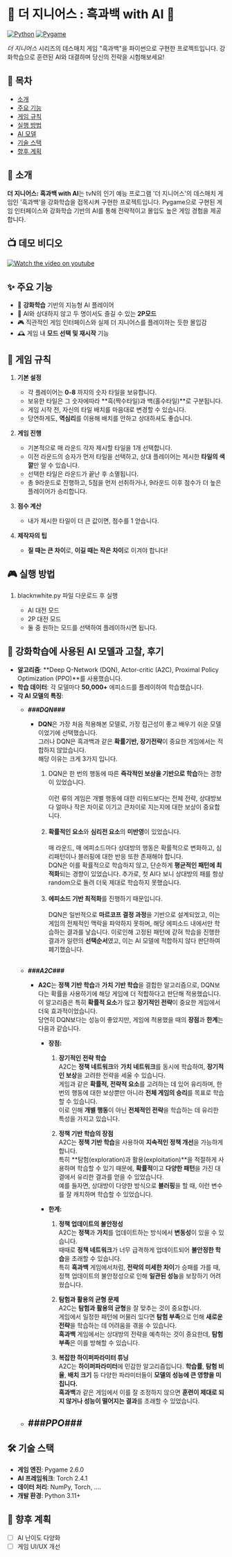 # 🎲 더 지니어스 : 흑과백 with AI 🎲

[![Python](https://img.shields.io/badge/Python-3.11%2B-blue)]()
[![Pygame](https://img.shields.io/badge/Pygame-2.6.0-green)]()

*더 지니어스* 시리즈의 데스매치 게임 "흑과백"을 파이썬으로 구현한 프로젝트입니다. 강화학습으로 훈련된 AI와 대결하며 당신의 전략을 시험해보세요!

## 📌 목차
- [소개](#소개-데모비디오)
- [주요 기능](#주요-기능)
- [게임 규칙](#게임-규칙)
- [실행 방법](#실행-방법)
- [AI 모델](#ai-모델)
- [기술 스택](#기술-스택)
- [향후 계획](#향후-계획)

## 🌟 소개
**더 지니어스: 흑과백 with AI**는 tvN의 인기 예능 프로그램 '더 지니어스'의 데스매치 게임인 '흑과백'을 강화학습을 접목시켜 구현한 프로젝트입니다. Pygame으로 구현된 게임 인터페이스와 강화학습 기반의 AI를 통해 전략적이고 몰입도 높은 게임 경험을 제공합니다.

## 📺 데모 비디오

[![Watch the video on youtube](https://github.com/kstone-285/oss_project/blob/main/bnw.png)](https://youtu.be/-MmGbWzX8nk)

## ✨ 주요 기능
- 🤖 **강화학습** 기반의 지능형 AI 플레이어
- 👯 AI와 상대하지 않고 두 명이서도 즐길 수 있는 **2P모드**
- 🎮 직관적인 게임 인터페이스와 실제 더 지니어스를 플레이하는 듯한 몰입감
- 🕰 게임 내 **모드 선택 및 재시작** 기능

## 🎯 게임 규칙

1. **기본 설정**
   - 각 플레이어는 **0-8** 까지의 숫자 타일을 보유합니다.
   - 보유한 타일은 그 숫자에따라 **흑(짝수타일)과 백(홀수타일)**로 구분됩니다.
   - 게임 시작 전, 자신의 타일 배치를 마음대로 변경할 수 있습니다.
   - 당연하게도, **역심리**를 이용해 배치를 안하고 상대하셔도 좋습니다.

2. **게임 진행**
   - 기본적으로 매 라운드 각자 제시할 타일을 1개 선택합니다.
   - 이전 라운드의 승자가 먼저 타일을 선택하고, 상대 플레이어는 제시한 **타일의 색깔**만 알 수 있습니다.
   - 선택한 타일은 라운드가 끝난 후 소멸됩니다.
   - 총 9라운드로 진행하고, 5점을 먼저 선취하거나, 9라운드 이후 점수가 더 높은 플레이어가 승리합니다.

3. **점수 계산**
   - 내가 제시한 타일이 더 큰 값이면, 점수를 1 얻습니다.

4. **제작자의 팁**
   - **질 때는 큰 차이**로, **이길 때는 작은 차이**로 이겨야 합니다!
   

## 🎮 실행 방법

1. blacknwhite.py 파일 다운로드 후 실행

   - AI 대전 모드
   - 2P 대전 모드
   - 둘 중 원하는 모드를 선택하여 플레이하시면 됩니다.
 

## 🤖 강화학습에 사용된 AI 모델과 고찰, 후기

- **알고리즘**: **Deep Q-Network (DQN), Actor-critic (A2C), Proximal Policy Optimization (PPO)**를 사용했습니다.
- **학습 데이터**: 각 모델마다 **50,000+** 에피소드를 플레이하여 학습했습니다.
- **각 AI 모델의 특징**:
  - ***###DQN###***
    - **DQN**은 가장 처음 적용해본 모델로, 가장 접근성이 좋고 배우기 쉬운 모델이었기에 선택했습니다.<br>
    그러나 DQN은 흑과백과 같은 **확률기반, 장기전략**이 중요한 게임에서는 적합하지 않았습니다.<br>
    해당 이유는 크게 3가지 입니다.  

      1. DQN은 한 번의 행동에 따른 **즉각적인 보상을 기반으로 학습**하는 경향이 있었습니다. <br><br>
         이런 류의 게임은 개별 행동에 대한 리워드보다는 전체 전략, 상대방보다 얼마나 작은 차이로 이기고 큰차이로 지는지에 대한 보상이 중요합니다.<br><br>
      2. **확률적인 요소**와 **심리전 요소**의 **미반영**이 있었습니다.<br><br>
         매 라운드, 매 에피소드마다 상대방의 행동은 확률적으로 변화하고, 심리패턴이나 블러핑에 대한 반응 또한 존재해야 합니다.  
         DQN은 이를 확률적으로 학습하지 않고, 단순하게 **평균적인 패턴에 최적화**되는 경향이 있었습니다. 추가로, 첫 AI다 보니 상대방의 패를 항상 random으로 돌려 더욱 제대로 학습하지 못했습니다.<br><br>
      3. **에피소드 기반 최적화**를 진행하기 때문입니다.<br><br>
         DQN은 일반적으로 **마르코프 결정 과정**을 기반으로 설계되었고, 이는 게임의 전체적인 맥락을 파악하지 못하며, 해당 에피소드 내에서만 학습하는 결과를 낳습니다.
         이로인해 고정된 패턴에 갇혀 학습을 진행한 결과가 일련의 **선택순서**였고, 이는 AI 모델에 적합하지 않다 판단하여 폐기했습니다.<br><br>

  - ***###A2C###***
    - **A2C**는 **정책 기반 학습**과 **가치 기반 학습**을 결합한 알고리즘으로, DQN보다는 확률을 사용하기에 해당 게임에 더 적합하다고 판단해 적용했습니다.  
      이 알고리즘은 특히 **확률적 요소**가 많고 **장기적인 전략**이 중요한 게임에서 더욱 효과적이었습니다.  
      당연히 DQN보다는 성능이 좋았지만, 게임에 적용했을 때의 **장점**과 **한계**는 다음과 같습니다.  

      - **장점:**
         1. **장기적인 전략 학습**  <br>
            A2C는 **정책 네트워크**와 **가치 네트워크**를 동시에 학습하여, **장기적인 보상**을 고려한 전략을 세울 수 있습니다.  
            게임과 같은 **확률적, 전략적 요소**를 고려하는 데 있어 유리하며, 한 번의 행동에 대한 보상뿐만 아니라 **전체 게임의 승리**를 목표로 학습할 수 있습니다.  
            이로 인해 **개별 행동**이 아닌 **전체적인 전략**을 학습하는 데 유리한 특성을 가지고 있습니다.  

         2. **정책 기반 학습의 장점**  <br>
            A2C는 **정책 기반 학습**을 사용하여 **지속적인 정책 개선**을 가능하게 합니다.  
            특히 **탐험(exploration)과 활용(exploitation)**을 적절하게 사용하며 학습할 수 있기 때문에, **확률적**이고 **다양한 패턴**을 가진 대결에서 유리한 결과를 얻을 수 있었습니다.  
            예를 들자면, 상대방이 다양한 방식으로 **블러핑**을 할 때, 이런 변수를 잘 캐치하며 학습할 수 있었습니다.  

      - **한계:**
         1. **정책 업데이트의 불안정성**  <br>
            A2C는 **정책**과 **가치**를 업데이트하는 방식에서 **변동성**이 있을 수 있습니다.  
            때때로 **정책 네트워크**가 너무 급격하게 업데이트되어 **불안정한 학습**을 초래할 수 있습니다.  
            특히 **흑과백** 게임에서처럼, **전략의 미세한 차이**가 승패를 가를 때, 정책 업데이트의 불안정성으로 인해 **일관된 성능**을 보장하기 어려웠습니다.  

         2. **탐험과 활용의 균형 문제**  <br>
            A2C는 **탐험과 활용의 균형**을 잘 맞추는 것이 중요합니다.  
            게임에서 일정한 패턴에 머물러 있다면 **탐험 부족**으로 인해 **새로운 전략**을 학습하는 데 어려움을 겪을 수 있습니다.  
            **흑과백** 게임에서는 상대방의 전략을 예측하는 것이 중요한데, **탐험 부족**은 이를 방해할 수 있습니다.  

         3. **복잡한 하이퍼파라미터 튜닝**  <br>
            A2C는 **하이퍼파라미터**에 민감한 알고리즘입니다. **학습률**, **탐험 비율**, **배치 크기** 등 다양한 파라미터들이 **모델의 성능에 큰 영향을 미칩니다.**  
            **흑과백**과 같은 게임에서 이를 잘 조정하지 않으면 **훈련이 제대로 되지 않거나 성능이 떨어지는 결과**를 초래할 수 있었습니다.
  - ***###PPO###***
    - 

## 🛠 기술 스택

- **게임 엔진**: Pygame 2.6.0
- **AI 프레임워크**: Torch 2.4.1
- **데이터 처리**: NumPy, Torch, ....
- **개발 환경**: Python 3.11+

## 🚀 향후 계획

- [ ] AI 난이도 다양화
- [ ] 게임 UI/UX 개선
